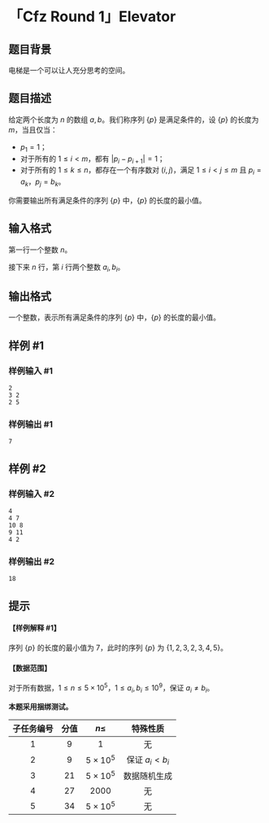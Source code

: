 # 「Cfz Round 1」Elevator

## 题目背景

电梯是一个可以让人充分思考的空间。

## 题目描述

给定两个长度为 $n$ 的数组 $a,b$。我们称序列 $\{p\}$ 是满足条件的，设 $\{p\}$ 的长度为 $m$，当且仅当：

- $p_1=1$；  
- 对于所有的 $1\le i<m$，都有 $|p_i-p_{i+1}|=1$；  
- 对于所有的 $1\le k\le n$，都存在一个有序数对 $(i,j)$，满足 $1 \le i < j \le m$ 且 $p_i=a_k$，$p_j=b_k$。

你需要输出所有满足条件的序列 $\{p\}$ 中，$\{p\}$ 的长度的最小值。

## 输入格式

第一行一个整数 $n$。

接下来 $n$ 行，第 $i$ 行两个整数 $a_i,b_i$。

## 输出格式

一个整数，表示所有满足条件的序列 $\{p\}$ 中，$\{p\}$ 的长度的最小值。

## 样例 #1

### 样例输入 #1

```
2
3 2
2 5
```

### 样例输出 #1

```
7
```

## 样例 #2

### 样例输入 #2

```
4
4 7
10 8
9 11
4 2
```

### 样例输出 #2

```
18
```

## 提示

#### 【样例解释 #1】

序列 $\{p\}$ 的长度的最小值为 $7$，此时的序列 $\{p\}$ 为 $\{1,2,3,2,3,4,5\}$。

#### 【数据范围】

对于所有数据，$1 \le n \le 5\times10^5$，$1 \le a_i,b_i \le 10^9$，保证 $a_i \neq b_i$。

**本题采用捆绑测试。**

|子任务编号|分值|$n \le$|特殊性质|
|:---:|:---:|:---:|:---:|
|$1$|$9$|$1$|无|
|$2$|$9$|$5\times10^5$|保证 $a_i < b_i$|
|$3$|$21$|$5\times10^5$|数据随机生成|
|$4$|$27$|$2000$|无|
|$5$|$34$|$5\times10^5$|无|